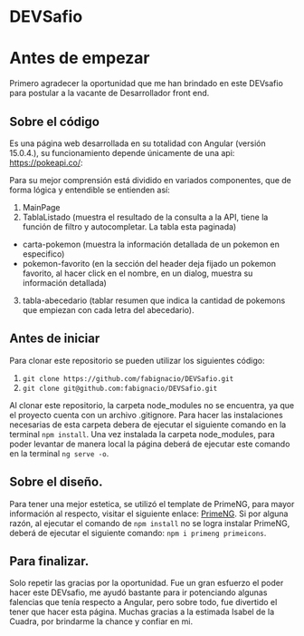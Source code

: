 # DEVSafio

# Antes de empezar

Primero agradecer la oportunidad que me han brindado en este DEVsafio para postular a la vacante de Desarrollador front end. 

## Sobre el código

Es una página web desarrollada en su totalidad con Angular (versión 15.0.4.), su funcionamiento depende únicamente de una api: https://pokeapi.co/:

Para su mejor comprensión está dividido en variados componentes, que de forma lógica y entendible se entienden así:

1. MainPage
2. TablaListado (muestra el resultado de la consulta a la API, tiene la función de filtro y autocompletar. La tabla esta paginada)
  * carta-pokemon (muestra la información detallada de un pokemon en especifico)
  * pokemon-favorito (en la sección del header deja fijado un pokemon favorito, al hacer click en el nombre, en un dialog, muestra su información detallada)
3. tabla-abecedario (tablar resumen que indica la cantidad de pokemons que empiezan con cada letra del abecedario).

## Antes de iniciar

Para clonar este repositorio se pueden utilizar los siguientes código: 

1. `git clone https://github.com/fabignacio/DEVSafio.git` 
2. `git clone git@github.com:fabignacio/DEVSafio.git`

Al clonar este repositorio, la carpeta node_modules no se encuentra, ya que el proyecto cuenta con un archivo .gitignore. Para hacer las instalaciones necesarias de esta carpeta debera de ejecutar el siguiente comando en la terminal `npm install`. Una vez instalada la carpeta node_modules, para poder levantar de manera local la página deberá de ejecutar este comando en la terminal `ng serve -o`.

## Sobre el diseño.

Para tener una mejor estetica, se utilizó el template de PrimeNG, para mayor información al respecto, visitar el siguiente enlace: [PrimeNG](https://primeng.org/). Si por alguna razón, al ejecutar el comando de `npm install` no se logra instalar PrimeNG, deberá de ejecutar el siguiente comando: `npm i primeng primeicons`.

## Para finalizar.

Solo repetir las gracias por la oportunidad. Fue un gran esfuerzo el poder hacer este DEVsafio, me ayudó bastante para ir potenciando algunas falencias que tenía respecto a Angular, pero sobre todo, fue divertido el tener que hacer esta página. Muchas gracias a la estimada Isabel de la Cuadra, por brindarme la chance y confiar en mi. 
